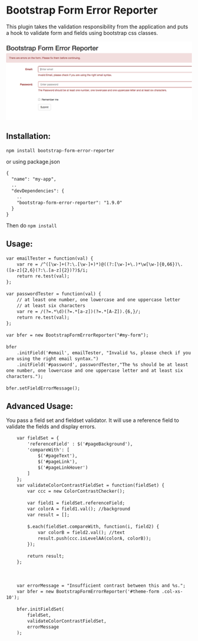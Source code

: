 # Bootstrap Form Error Reporter

This plugin takes the validation responsibility from the application and puts a hook to validate form and fields using bootstrap css classes.

![Alt text](screenshot.png?raw=true "Demo")


Installation:
------------

```
npm install bootstrap-form-error-reporter
```
or using package.json

```
{
  "name": "my-app",
  ..
  "devDependencies": {
    ..
    "bootstrap-form-error-reporter": "1.9.0"
  }
}
```
Then do `npm install`


Usage:
------

```
var emailTester = function(val) {
    var re = /^([\w-]+(?:\.[\w-]+)*)@((?:[\w-]+\.)*\w[\w-]{0,66})\.([a-z]{2,6}(?:\.[a-z]{2})?)$/i;
    return re.test(val);
};

var passwordTester = function(val) {
    // at least one number, one lowercase and one uppercase letter
    // at least six characters
    var re = /(?=.*\d)(?=.*[a-z])(?=.*[A-Z]).{6,}/;
    return re.test(val);
};

var bfer = new BootstrapFormErrorReporter("#my-form");

bfer
    .initField('#email', emailTester, "Invalid %s, please check if you are using the right email syntax.")
    .initField('#password', passwordTester,"The %s should be at least one number, one lowercase and one uppercase letter and at least six characters.");

bfer.setFieldErrorMessage();

```

Advanced Usage:
----------------

You pass a field set and fieldset validator. It will use a reference field to validate the fields and display errors.

```
    var fieldSet = {
        'referenceField' : $('#pageBackground'),
        'compareWith': [
            $('#pageText'),
            $('#pageLink'),
            $('#pageLinkHover')
        ]
    };
    var validateColorContrastFieldSet = function(fieldSet) {
        var ccc = new ColorContrastChecker();

        var field1 = fieldSet.referenceField;
        var colorA = field1.val(); //background
        var result = [];

        $.each(fieldSet.compareWith, function(i, field2) {
            var colorB = field2.val(); //text
            result.push(ccc.isLevelAA(colorA, colorB));
        });

        return result;
    };



    var errorMessage = "Insufficient contrast between this and %s.";
    var bfer = new BootstrapFormErrorReporter('#theme-form .col-xs-10');

    bfer.initFieldSet(
        fieldSet,
        validateColorContrastFieldSet,
        errorMessage
    );
```
